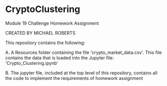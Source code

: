 # CryptoClustering
  Module 19 Challenge Homework Assignment
  
  CREATED BY MICHAEL ROBERTS

This repository contains the following:

A. A Resources folder containing the file 'crypto_market_data.csv'. This file contains the data that is loaded into 
the Jupyter file: 'Crypto_Clustering.ipynb' 

B. The jupyter file, included at the top level of this repository, contains all the code to implement the requirements of homework assignment 
